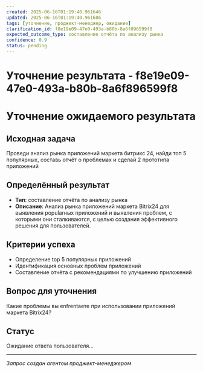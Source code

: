 ```yaml
---
created: 2025-06-16T01:19:40.961646
updated: 2025-06-16T01:19:40.961686
tags: [уточнение, проджект-менеджер, ожидание]
clarification_id: f8e19e09-47e0-493a-b80b-8a6f896599f8
expected_outcome_type: составление отчёта по анализу рынка
confidence: 0.9
status: pending
---
```


# Уточнение результата - f8e19e09-47e0-493a-b80b-8a6f896599f8

# Уточнение ожидаемого результата

## Исходная задача
Проведи анализ рынка приложений маркета битрикс 24, найди топ 5 популярных, составь отчёт о проблемах и сделай 2 прототипа приложений

## Определённый результат
- **Тип**: составление отчёта по анализу рынка
- **Описание**: Анализ рынка приложений маркета Bitrix24 для выявления popularных приложений и выявления проблем, с которыми они сталкиваются, с целью создания эффективного решения для пользователей.

## Критерии успеха
- Определение top 5 популярных приложений
- Идентификация основных проблем приложений
- Составление отчёта с рекомендациями по улучшению приложений

## Вопрос для уточнения
Какие проблемы вы enfrentаете при использовании приложений маркета Bitrix24?

## Статус
Ожидание ответа пользователя...

---
*Запрос создан агентом проджект-менеджером*
